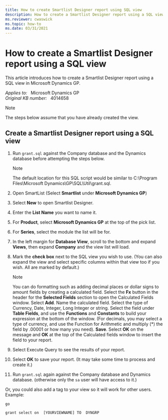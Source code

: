 ```yaml
---
title: How to create Smartlist Designer report using SQL view
description: How to create a Smartlist Designer report using a SQL view.
ms.reviewer: cwaswick
ms.topic: how-to
ms.date: 03/31/2021
---
```

# How to create a Smartlist Designer report using a SQL view

This article introduces how to create a Smartlist Designer report using a SQL view in Microsoft Dynamics GP.

_Applies to:_ &nbsp; Microsoft Dynamics GP  
_Original KB number:_ &nbsp; 4014658

> [!NOTE]
> The steps below assume that you have already created the view.

## Create a Smartlist Designer report using a SQL view

1. Run `grant.sql` against the Company database and the Dynamics database before attempting the steps below.

    > [!NOTE]
    > The default location for this SQL script would be similar to C:\Program Files\Microsoft Dynamics\GP\SQL\Util\grant.sql.  

2. Open SmartList (Select **Smartlist** under **Microsoft Dynamics GP**)
3. Select **New** to open Smartlist Designer.
4. Enter the **List Name** you want to name it.
5. For **Product**, select **Microsoft Dynamics GP** at the top of the pick list.
6. For **Series**, select the module the list will be for.
7. In the left margin for **Database View**, scroll to the bottom and expand **Views**, then expand **Company** and the view list will load.
8. Mark the **check box** next to the SQL view you wish to use. (You can also expand the view and select specific columns within that view too if you wish. All are marked by default.)

    > [!NOTE]
    > You can do formatting such as adding decimal places or dollar signs to amount fields by creating a calculated field. Select the **Fx** button in the header for the **Selected Fields** section to open the Calculated Fields window. Select **Add**. Name the calculated field. Select the type of Currency, Date, Integer, Long Integer or string. Select the field under **Table Fields**, and use the **Functions** and **Constants** to build your expression at the bottom of the window. (For decimals, you may select a type of currency, and use the Function for Arithmetic and multiply (*) the field by .00001 or how many you need). **Save**. Select **OK** on the message and **OK** at the top of the Calculated fields window to insert the field to your report.

9. Select Execute Query to see the results of your report.
10. Select **OK** to save your report. (It may take some time to process and create it.)
11. Run `grant.sql` again against the Company database and Dynamics database. (otherwise only the `sa` user will have access to it.)

Or, you could also add a tag to your view so it will work for other users. Example:

```console
go

grant select on  [YOURVIEWNAME] TO  DYNGRP
```
